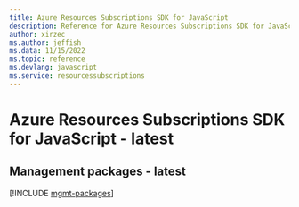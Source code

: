 ```yaml
---
title: Azure Resources Subscriptions SDK for JavaScript
description: Reference for Azure Resources Subscriptions SDK for JavaScript
author: xirzec
ms.author: jeffish
ms.data: 11/15/2022
ms.topic: reference
ms.devlang: javascript
ms.service: resourcessubscriptions
---
```

# Azure Resources Subscriptions SDK for JavaScript - latest

## Management packages - latest
[!INCLUDE [mgmt-packages](resources-subscriptions-mgmt-index.md)]